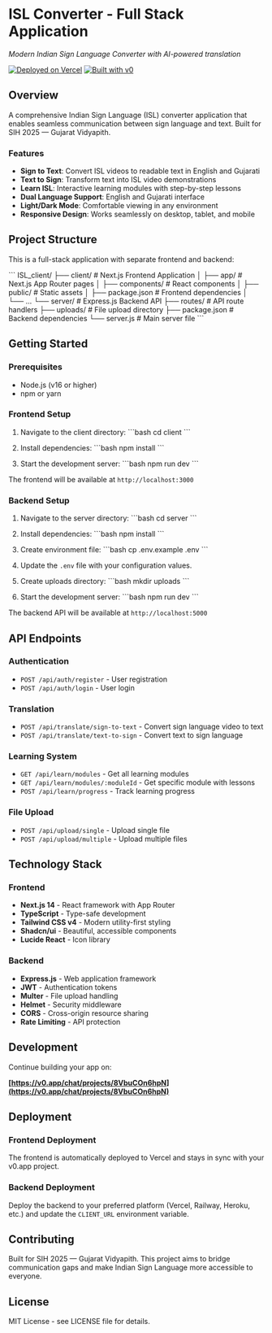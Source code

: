 # ISL Converter - Full Stack Application

*Modern Indian Sign Language Converter with AI-powered translation*

[![Deployed on Vercel](https://img.shields.io/badge/Deployed%20on-Vercel-black?style=for-the-badge&logo=vercel)](https://vercel.com/sharad-srts-projects/v0-isl-converter-ui)
[![Built with v0](https://img.shields.io/badge/Built%20with-v0.app-black?style=for-the-badge)](https://v0.app/chat/projects/8VbuCOn6hpN)

## Overview

A comprehensive Indian Sign Language (ISL) converter application that enables seamless communication between sign language and text. Built for SIH 2025 — Gujarat Vidyapith.

### Features

- **Sign to Text**: Convert ISL videos to readable text in English and Gujarati
- **Text to Sign**: Transform text into ISL video demonstrations
- **Learn ISL**: Interactive learning modules with step-by-step lessons
- **Dual Language Support**: English and Gujarati interface
- **Light/Dark Mode**: Comfortable viewing in any environment
- **Responsive Design**: Works seamlessly on desktop, tablet, and mobile

## Project Structure

This is a full-stack application with separate frontend and backend:

\`\`\`
ISL_client/
├── client/                 # Next.js Frontend Application
│   ├── app/               # Next.js App Router pages
│   ├── components/        # React components
│   ├── public/           # Static assets
│   ├── package.json      # Frontend dependencies
│   └── ...
└── server/                # Express.js Backend API
    ├── routes/           # API route handlers
    ├── uploads/          # File upload directory
    ├── package.json      # Backend dependencies
    └── server.js         # Main server file
\`\`\`

## Getting Started

### Prerequisites

- Node.js (v16 or higher)
- npm or yarn

### Frontend Setup

1. Navigate to the client directory:
   \`\`\`bash
   cd client
   \`\`\`

2. Install dependencies:
   \`\`\`bash
   npm install
   \`\`\`

3. Start the development server:
   \`\`\`bash
   npm run dev
   \`\`\`

The frontend will be available at `http://localhost:3000`

### Backend Setup

1. Navigate to the server directory:
   \`\`\`bash
   cd server
   \`\`\`

2. Install dependencies:
   \`\`\`bash
   npm install
   \`\`\`

3. Create environment file:
   \`\`\`bash
   cp .env.example .env
   \`\`\`

4. Update the `.env` file with your configuration values.

5. Create uploads directory:
   \`\`\`bash
   mkdir uploads
   \`\`\`

6. Start the development server:
   \`\`\`bash
   npm run dev
   \`\`\`

The backend API will be available at `http://localhost:5000`

## API Endpoints

### Authentication
- `POST /api/auth/register` - User registration
- `POST /api/auth/login` - User login

### Translation
- `POST /api/translate/sign-to-text` - Convert sign language video to text
- `POST /api/translate/text-to-sign` - Convert text to sign language

### Learning System
- `GET /api/learn/modules` - Get all learning modules
- `GET /api/learn/modules/:moduleId` - Get specific module with lessons
- `POST /api/learn/progress` - Track learning progress

### File Upload
- `POST /api/upload/single` - Upload single file
- `POST /api/upload/multiple` - Upload multiple files

## Technology Stack

### Frontend
- **Next.js 14** - React framework with App Router
- **TypeScript** - Type-safe development
- **Tailwind CSS v4** - Modern utility-first styling
- **Shadcn/ui** - Beautiful, accessible components
- **Lucide React** - Icon library

### Backend
- **Express.js** - Web application framework
- **JWT** - Authentication tokens
- **Multer** - File upload handling
- **Helmet** - Security middleware
- **CORS** - Cross-origin resource sharing
- **Rate Limiting** - API protection

## Development

Continue building your app on:

**[https://v0.app/chat/projects/8VbuCOn6hpN](https://v0.app/chat/projects/8VbuCOn6hpN)**

## Deployment

### Frontend Deployment
The frontend is automatically deployed to Vercel and stays in sync with your v0.app project.

### Backend Deployment
Deploy the backend to your preferred platform (Vercel, Railway, Heroku, etc.) and update the `CLIENT_URL` environment variable.

## Contributing

Built for SIH 2025 — Gujarat Vidyapith. This project aims to bridge communication gaps and make Indian Sign Language more accessible to everyone.

## License

MIT License - see LICENSE file for details.
